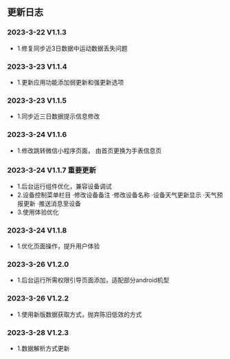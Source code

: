 ## 更新日志

### 2023-3-22	V1.1.3
* 1.修复同步近3日数据中运动数据丢失问题
### 2023-3-23	V1.1.4
* 1.更新应用功能添加弱更新和强更新选项
### 2023-3-23	V1.1.5
* 1.同步近三日数据提示信息修改
### 2023-3-24	V1.1.6
* 1.修改跳转微信小程序页面， 由首页更换为手表信息页
### 2023-3-24	V1.1.7  重要更新
* 1.后台运行组件优化，兼容设备调试
* 2.设备控制菜单栏目
       ·修改设备备注
       ·修改设备名称
       ·设备天气更新显示
       ·天气预报更新
       ·推送消息至设备
* 3.使用体验优化
### 2023-3-24	V1.1.8
* 1.优化页面操作，提升用户体验
### 2023-3-26	V1.2.0
* 1.后台运行所需权限引导页面添加，适配部分android机型
### 2023-3-26	V1.2.2
* 1.使用新版数据获取方式，抛弃陈旧低效的方式 
### 2023-3-28	V1.2.3
* 1.数据解析方式更新

